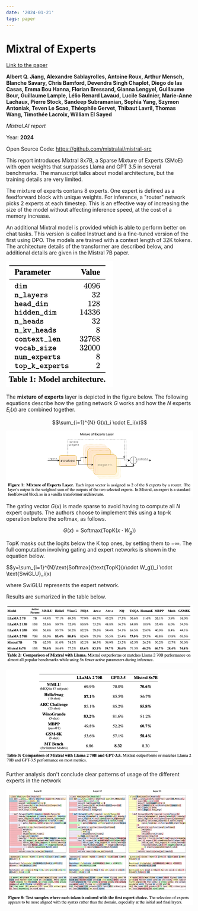 ```yaml
---
date: '2024-01-21'
tags: paper
---
```

# Mixtral of Experts

[Link to the paper](https://arxiv.org/abs/2401.04088)

**Albert Q. Jiang, Alexandre Sablayrolles, Antoine Roux, Arthur Mensch, Blanche Savary, Chris Bamford, Devendra Singh Chaplot, Diego de las Casas, Emma Bou Hanna, Florian Bressand, Gianna Lengyel, Guillaume Bour, Guillaume Lample, Lélio Renard Lavaud, Lucile Saulnier, Marie-Anne Lachaux, Pierre Stock, Sandeep Subramanian, Sophia Yang, Szymon Antoniak, Teven Le Scao, Théophile Gervet, Thibaut Lavril, Thomas Wang, Timothée Lacroix, William El Sayed**

*Mistral.AI report*

Year: **2024**

Open Source Code: https://github.com/mistralai/mistral-src

This report introduces Mixtral 8x7B, a Sparse Mixture of Experts (SMoE) with open weights that surpasses Llama and GPT 3.5 in several benchmarks. The manuscript talks about model architecture, but the training details are very limited.

The mixture of experts contans 8 experts. One expert is defined as a feedforward block with unique weights. For inference, a "router" network picks 2 experts at each timestep. This is an effective way of increasing the size of the model without affecting inference speed, at the cost of a memory increase.


An additional Mixtral model is provided which is able to perform better on chat tasks. This version is called Instruct and is a fine-tuned version of the first using DPO. The models are trained with a context length of 32K tokens. The architecture details of the transformer are described below, and additional details are given in the Mistral 7B paper.

![](assets/jiang2024/arch_details.png)

The **mixture of experts** layer is depicted in the figure below. The following equations describe how the gating network $G$ works and how the $N$ experts $E_i(x)$ are combined together.

$$\sum_{i=1}^{N} G(x)_i \cdot E_i(x)$$

![](assets/jiang2024/moe.png)

The gating vector $G(x)$ is made sparse to avoid having to compute all $N$ expert outputs. The authors choose to implement this using a top-k operation before the softmax, as follows.

$$G(x) = \text{Softmax}(\text{TopK}(x\cdot W_g))$$

TopK masks out the logits below the K top ones, by setting them to $-\infty$. The full computation involving gating and expert networks is shown in the equation below.

$$y=\sum_{i=1}^{N}\text{Softmax}(\text{TopK}(x\cdot W_g))_i \cdot \text{SwiGLU}_i(x)

where SwiGLU represents the expert network.


Results are sumarized in the table below.

![](assets/jiang2024/results.png)

![](assets/jiang2024/results2.png)

Further analysis don't conclude clear patterns of usage of the different experts in the network

![](assets/jiang2024/experts%20usage.png)